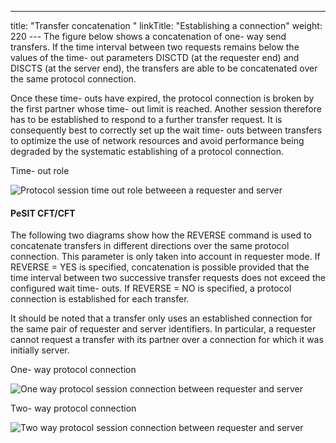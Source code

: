 ---
title: "Transfer concatenation "
linkTitle: "Establishing a connection"
weight: 220
--- The figure below shows a concatenation of one- way send transfers. If
the time interval between two requests remains below the values of the
time- out parameters DISCTD (at the requester end) and DISCTS
(at the server end), the transfers are able to be concatenated over the
same protocol connection.

Once these time- outs have expired, the protocol connection is broken
by the first partner whose time- out limit is reached. Another session
therefore has to be established to respond to a further transfer request.
It is consequently best to correctly set up the wait time- outs between
transfers to optimize the use of network resources and avoid performance
being degraded by the systematic establishing of a protocol connection.

Time- out role

![Protocol session time out role betweeen a requester and server ](/Images/TransferCFT/Timeout_role3.gif)

#### PeSIT CFT/CFT

The following two diagrams show how the REVERSE command is used to concatenate
transfers in different directions over the same protocol connection. This
parameter is only taken into account in requester mode. If REVERSE = YES
is specified, concatenation is possible provided that the time interval
between two successive transfer requests does not exceed the configured
wait time- outs. If REVERSE = NO is specified, a protocol connection is established
for each transfer.

It should be noted that a transfer only uses an established connection
for the same pair of requester and server identifiers. In particular,
a requester cannot request a transfer with its partner over a connection
for which it was initially server.

One- way protocol connection

![One way protocol session connection between requester and server](/Images/TransferCFT/One_way_protocol_connection.gif)

Two- way protocol connection

![Two way protocol session connection between requester and server](/Images/TransferCFT/Two_way_protocol_connection.gif)
